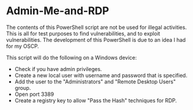 # Admin-Me-and-RDP
The contents of this PowerShell script are not be used for illegal activities.
This is all for test purposes to find vulnerabilities, and to exploit vulnerabilities.
The development of this PowerShell is due to an idea I had for my OSCP.

This script will do the following on a Windows device:
- Check if you have admin privileges.
- Create a new local user with username and password that is specified.
- Add the user to the "Administrators" and "Remote Desktop Users" group.
- Open port 3389
- Create a registry key to allow "Pass the Hash" techniques for RDP.
